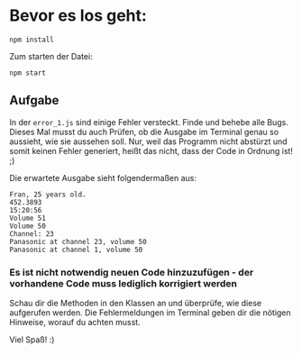 # Bevor es los geht:

`npm install`

Zum starten der Datei: 

`npm start`

## Aufgabe

In der `error_1.js` sind einige Fehler versteckt.
Finde und behebe alle Bugs.
Dieses Mal musst du auch Prüfen, ob die Ausgabe im Terminal genau so aussieht, wie sie aussehen soll.
Nur, weil das Programm nicht abstürzt und somit keinen Fehler generiert, heißt das nicht, dass der Code in Ordnung ist! ;) 

Die erwartete Ausgabe sieht folgendermaßen aus:
```
Fran, 25 years old.
452.3893
15:20:56
Volume 51
Volume 50
Channel: 23
Panasonic at channel 23, volume 50
Panasonic at channel 1, volume 50
```

### Es ist nicht notwendig **neuen** Code hinzuzufügen - der vorhandene Code muss lediglich korrigiert werden

Schau dir die Methoden in den Klassen an und überprüfe, wie diese aufgerufen werden.
Die Fehlermeldungen im Terminal geben dir die nötigen Hinweise, worauf du achten musst.

Viel Spaß! :)


